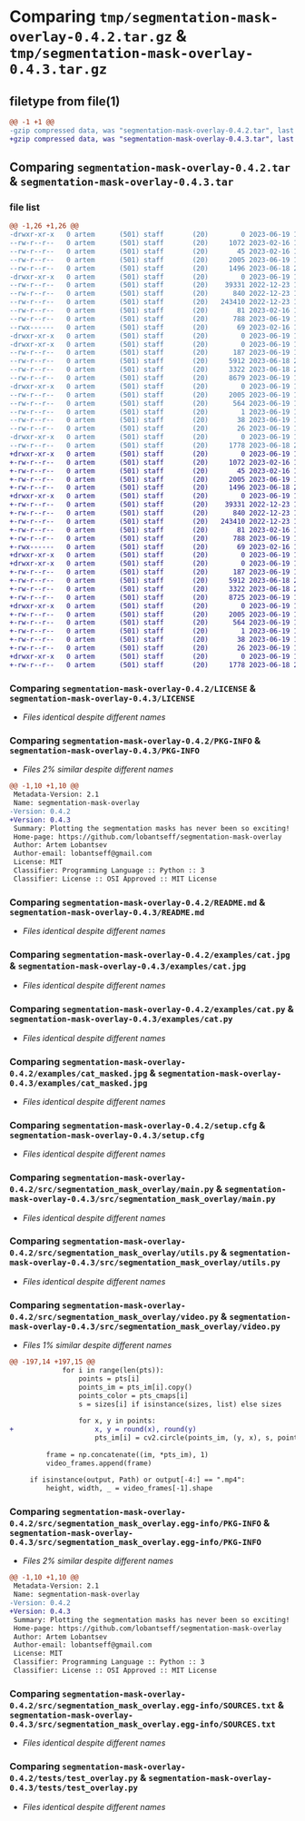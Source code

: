 # Comparing `tmp/segmentation-mask-overlay-0.4.2.tar.gz` & `tmp/segmentation-mask-overlay-0.4.3.tar.gz`

## filetype from file(1)

```diff
@@ -1 +1 @@
-gzip compressed data, was "segmentation-mask-overlay-0.4.2.tar", last modified: Mon Jun 19 13:48:10 2023, max compression
+gzip compressed data, was "segmentation-mask-overlay-0.4.3.tar", last modified: Mon Jun 19 13:54:09 2023, max compression
```

## Comparing `segmentation-mask-overlay-0.4.2.tar` & `segmentation-mask-overlay-0.4.3.tar`

### file list

```diff
@@ -1,26 +1,26 @@
-drwxr-xr-x   0 artem      (501) staff       (20)        0 2023-06-19 13:48:10.492360 segmentation-mask-overlay-0.4.2/
--rw-r--r--   0 artem      (501) staff       (20)     1072 2023-02-16 13:41:43.000000 segmentation-mask-overlay-0.4.2/LICENSE
--rw-r--r--   0 artem      (501) staff       (20)       45 2023-02-16 14:05:23.000000 segmentation-mask-overlay-0.4.2/MANIFEST.in
--rw-r--r--   0 artem      (501) staff       (20)     2005 2023-06-19 13:48:10.492560 segmentation-mask-overlay-0.4.2/PKG-INFO
--rw-r--r--   0 artem      (501) staff       (20)     1496 2023-06-18 20:39:45.000000 segmentation-mask-overlay-0.4.2/README.md
-drwxr-xr-x   0 artem      (501) staff       (20)        0 2023-06-19 13:48:10.461547 segmentation-mask-overlay-0.4.2/examples/
--rw-r--r--   0 artem      (501) staff       (20)    39331 2022-12-23 11:33:30.000000 segmentation-mask-overlay-0.4.2/examples/cat.jpg
--rw-r--r--   0 artem      (501) staff       (20)      840 2022-12-23 11:33:30.000000 segmentation-mask-overlay-0.4.2/examples/cat.py
--rw-r--r--   0 artem      (501) staff       (20)   243410 2022-12-23 11:33:30.000000 segmentation-mask-overlay-0.4.2/examples/cat_masked.jpg
--rw-r--r--   0 artem      (501) staff       (20)       81 2023-02-16 13:29:52.000000 segmentation-mask-overlay-0.4.2/pyproject.toml
--rw-r--r--   0 artem      (501) staff       (20)      788 2023-06-19 13:48:10.495633 segmentation-mask-overlay-0.4.2/setup.cfg
--rwx------   0 artem      (501) staff       (20)       69 2023-02-16 13:38:32.000000 segmentation-mask-overlay-0.4.2/setup.py
-drwxr-xr-x   0 artem      (501) staff       (20)        0 2023-06-19 13:48:10.454466 segmentation-mask-overlay-0.4.2/src/
-drwxr-xr-x   0 artem      (501) staff       (20)        0 2023-06-19 13:48:10.479559 segmentation-mask-overlay-0.4.2/src/segmentation_mask_overlay/
--rw-r--r--   0 artem      (501) staff       (20)      187 2023-06-19 13:47:21.000000 segmentation-mask-overlay-0.4.2/src/segmentation_mask_overlay/__init__.py
--rw-r--r--   0 artem      (501) staff       (20)     5912 2023-06-18 20:39:45.000000 segmentation-mask-overlay-0.4.2/src/segmentation_mask_overlay/main.py
--rw-r--r--   0 artem      (501) staff       (20)     3322 2023-06-18 20:40:11.000000 segmentation-mask-overlay-0.4.2/src/segmentation_mask_overlay/utils.py
--rw-r--r--   0 artem      (501) staff       (20)     8679 2023-06-19 13:46:58.000000 segmentation-mask-overlay-0.4.2/src/segmentation_mask_overlay/video.py
-drwxr-xr-x   0 artem      (501) staff       (20)        0 2023-06-19 13:48:10.490009 segmentation-mask-overlay-0.4.2/src/segmentation_mask_overlay.egg-info/
--rw-r--r--   0 artem      (501) staff       (20)     2005 2023-06-19 13:48:10.000000 segmentation-mask-overlay-0.4.2/src/segmentation_mask_overlay.egg-info/PKG-INFO
--rw-r--r--   0 artem      (501) staff       (20)      564 2023-06-19 13:48:10.000000 segmentation-mask-overlay-0.4.2/src/segmentation_mask_overlay.egg-info/SOURCES.txt
--rw-r--r--   0 artem      (501) staff       (20)        1 2023-06-19 13:48:10.000000 segmentation-mask-overlay-0.4.2/src/segmentation_mask_overlay.egg-info/dependency_links.txt
--rw-r--r--   0 artem      (501) staff       (20)       38 2023-06-19 13:48:10.000000 segmentation-mask-overlay-0.4.2/src/segmentation_mask_overlay.egg-info/requires.txt
--rw-r--r--   0 artem      (501) staff       (20)       26 2023-06-19 13:48:10.000000 segmentation-mask-overlay-0.4.2/src/segmentation_mask_overlay.egg-info/top_level.txt
-drwxr-xr-x   0 artem      (501) staff       (20)        0 2023-06-19 13:48:10.491552 segmentation-mask-overlay-0.4.2/tests/
--rw-r--r--   0 artem      (501) staff       (20)     1778 2023-06-18 20:47:46.000000 segmentation-mask-overlay-0.4.2/tests/test_overlay.py
+drwxr-xr-x   0 artem      (501) staff       (20)        0 2023-06-19 13:54:09.357421 segmentation-mask-overlay-0.4.3/
+-rw-r--r--   0 artem      (501) staff       (20)     1072 2023-02-16 13:41:43.000000 segmentation-mask-overlay-0.4.3/LICENSE
+-rw-r--r--   0 artem      (501) staff       (20)       45 2023-02-16 14:05:23.000000 segmentation-mask-overlay-0.4.3/MANIFEST.in
+-rw-r--r--   0 artem      (501) staff       (20)     2005 2023-06-19 13:54:09.357523 segmentation-mask-overlay-0.4.3/PKG-INFO
+-rw-r--r--   0 artem      (501) staff       (20)     1496 2023-06-18 20:39:45.000000 segmentation-mask-overlay-0.4.3/README.md
+drwxr-xr-x   0 artem      (501) staff       (20)        0 2023-06-19 13:54:09.316789 segmentation-mask-overlay-0.4.3/examples/
+-rw-r--r--   0 artem      (501) staff       (20)    39331 2022-12-23 11:33:30.000000 segmentation-mask-overlay-0.4.3/examples/cat.jpg
+-rw-r--r--   0 artem      (501) staff       (20)      840 2022-12-23 11:33:30.000000 segmentation-mask-overlay-0.4.3/examples/cat.py
+-rw-r--r--   0 artem      (501) staff       (20)   243410 2022-12-23 11:33:30.000000 segmentation-mask-overlay-0.4.3/examples/cat_masked.jpg
+-rw-r--r--   0 artem      (501) staff       (20)       81 2023-02-16 13:29:52.000000 segmentation-mask-overlay-0.4.3/pyproject.toml
+-rw-r--r--   0 artem      (501) staff       (20)      788 2023-06-19 13:54:09.358407 segmentation-mask-overlay-0.4.3/setup.cfg
+-rwx------   0 artem      (501) staff       (20)       69 2023-02-16 13:38:32.000000 segmentation-mask-overlay-0.4.3/setup.py
+drwxr-xr-x   0 artem      (501) staff       (20)        0 2023-06-19 13:54:09.294938 segmentation-mask-overlay-0.4.3/src/
+drwxr-xr-x   0 artem      (501) staff       (20)        0 2023-06-19 13:54:09.325054 segmentation-mask-overlay-0.4.3/src/segmentation_mask_overlay/
+-rw-r--r--   0 artem      (501) staff       (20)      187 2023-06-19 13:53:39.000000 segmentation-mask-overlay-0.4.3/src/segmentation_mask_overlay/__init__.py
+-rw-r--r--   0 artem      (501) staff       (20)     5912 2023-06-18 20:39:45.000000 segmentation-mask-overlay-0.4.3/src/segmentation_mask_overlay/main.py
+-rw-r--r--   0 artem      (501) staff       (20)     3322 2023-06-18 20:40:11.000000 segmentation-mask-overlay-0.4.3/src/segmentation_mask_overlay/utils.py
+-rw-r--r--   0 artem      (501) staff       (20)     8725 2023-06-19 13:53:04.000000 segmentation-mask-overlay-0.4.3/src/segmentation_mask_overlay/video.py
+drwxr-xr-x   0 artem      (501) staff       (20)        0 2023-06-19 13:54:09.328664 segmentation-mask-overlay-0.4.3/src/segmentation_mask_overlay.egg-info/
+-rw-r--r--   0 artem      (501) staff       (20)     2005 2023-06-19 13:54:09.000000 segmentation-mask-overlay-0.4.3/src/segmentation_mask_overlay.egg-info/PKG-INFO
+-rw-r--r--   0 artem      (501) staff       (20)      564 2023-06-19 13:54:09.000000 segmentation-mask-overlay-0.4.3/src/segmentation_mask_overlay.egg-info/SOURCES.txt
+-rw-r--r--   0 artem      (501) staff       (20)        1 2023-06-19 13:54:09.000000 segmentation-mask-overlay-0.4.3/src/segmentation_mask_overlay.egg-info/dependency_links.txt
+-rw-r--r--   0 artem      (501) staff       (20)       38 2023-06-19 13:54:09.000000 segmentation-mask-overlay-0.4.3/src/segmentation_mask_overlay.egg-info/requires.txt
+-rw-r--r--   0 artem      (501) staff       (20)       26 2023-06-19 13:54:09.000000 segmentation-mask-overlay-0.4.3/src/segmentation_mask_overlay.egg-info/top_level.txt
+drwxr-xr-x   0 artem      (501) staff       (20)        0 2023-06-19 13:54:09.356681 segmentation-mask-overlay-0.4.3/tests/
+-rw-r--r--   0 artem      (501) staff       (20)     1778 2023-06-18 20:47:46.000000 segmentation-mask-overlay-0.4.3/tests/test_overlay.py
```

### Comparing `segmentation-mask-overlay-0.4.2/LICENSE` & `segmentation-mask-overlay-0.4.3/LICENSE`

 * *Files identical despite different names*

### Comparing `segmentation-mask-overlay-0.4.2/PKG-INFO` & `segmentation-mask-overlay-0.4.3/PKG-INFO`

 * *Files 2% similar despite different names*

```diff
@@ -1,10 +1,10 @@
 Metadata-Version: 2.1
 Name: segmentation-mask-overlay
-Version: 0.4.2
+Version: 0.4.3
 Summary: Plotting the segmentation masks has never been so exciting!
 Home-page: https://github.com/lobantseff/segmentation-mask-overlay
 Author: Artem Lobantsev
 Author-email: lobantseff@gmail.com
 License: MIT
 Classifier: Programming Language :: Python :: 3
 Classifier: License :: OSI Approved :: MIT License
```

### Comparing `segmentation-mask-overlay-0.4.2/README.md` & `segmentation-mask-overlay-0.4.3/README.md`

 * *Files identical despite different names*

### Comparing `segmentation-mask-overlay-0.4.2/examples/cat.jpg` & `segmentation-mask-overlay-0.4.3/examples/cat.jpg`

 * *Files identical despite different names*

### Comparing `segmentation-mask-overlay-0.4.2/examples/cat.py` & `segmentation-mask-overlay-0.4.3/examples/cat.py`

 * *Files identical despite different names*

### Comparing `segmentation-mask-overlay-0.4.2/examples/cat_masked.jpg` & `segmentation-mask-overlay-0.4.3/examples/cat_masked.jpg`

 * *Files identical despite different names*

### Comparing `segmentation-mask-overlay-0.4.2/setup.cfg` & `segmentation-mask-overlay-0.4.3/setup.cfg`

 * *Files identical despite different names*

### Comparing `segmentation-mask-overlay-0.4.2/src/segmentation_mask_overlay/main.py` & `segmentation-mask-overlay-0.4.3/src/segmentation_mask_overlay/main.py`

 * *Files identical despite different names*

### Comparing `segmentation-mask-overlay-0.4.2/src/segmentation_mask_overlay/utils.py` & `segmentation-mask-overlay-0.4.3/src/segmentation_mask_overlay/utils.py`

 * *Files identical despite different names*

### Comparing `segmentation-mask-overlay-0.4.2/src/segmentation_mask_overlay/video.py` & `segmentation-mask-overlay-0.4.3/src/segmentation_mask_overlay/video.py`

 * *Files 1% similar despite different names*

```diff
@@ -197,14 +197,15 @@
             for i in range(len(pts)):
                 points = pts[i]
                 points_im = pts_im[i].copy()
                 points_color = pts_cmaps[i]
                 s = sizes[i] if isinstance(sizes, list) else sizes
 
                 for x, y in points:
+                    x, y = round(x), round(y)
                     pts_im[i] = cv2.circle(points_im, (y, x), s, points_color.tolist(), -1, cv2.LINE_AA)
 
         frame = np.concatenate((im, *pts_im), 1)
         video_frames.append(frame)
 
     if isinstance(output, Path) or output[-4:] == ".mp4":
         height, width, _ = video_frames[-1].shape
```

### Comparing `segmentation-mask-overlay-0.4.2/src/segmentation_mask_overlay.egg-info/PKG-INFO` & `segmentation-mask-overlay-0.4.3/src/segmentation_mask_overlay.egg-info/PKG-INFO`

 * *Files 2% similar despite different names*

```diff
@@ -1,10 +1,10 @@
 Metadata-Version: 2.1
 Name: segmentation-mask-overlay
-Version: 0.4.2
+Version: 0.4.3
 Summary: Plotting the segmentation masks has never been so exciting!
 Home-page: https://github.com/lobantseff/segmentation-mask-overlay
 Author: Artem Lobantsev
 Author-email: lobantseff@gmail.com
 License: MIT
 Classifier: Programming Language :: Python :: 3
 Classifier: License :: OSI Approved :: MIT License
```

### Comparing `segmentation-mask-overlay-0.4.2/src/segmentation_mask_overlay.egg-info/SOURCES.txt` & `segmentation-mask-overlay-0.4.3/src/segmentation_mask_overlay.egg-info/SOURCES.txt`

 * *Files identical despite different names*

### Comparing `segmentation-mask-overlay-0.4.2/tests/test_overlay.py` & `segmentation-mask-overlay-0.4.3/tests/test_overlay.py`

 * *Files identical despite different names*


